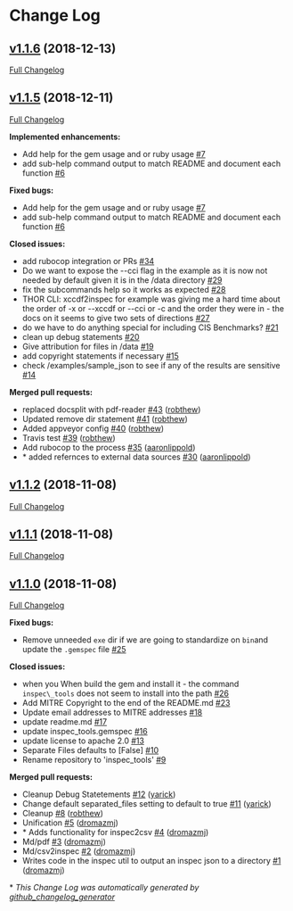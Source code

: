 # Change Log

## [v1.1.6](https://github.com/mitre/inspec_tools/tree/v1.1.6) (2018-12-13)
[Full Changelog](https://github.com/mitre/inspec_tools/compare/v1.1.5...v1.1.6)

## [v1.1.5](https://github.com/mitre/inspec_tools/tree/v1.1.5) (2018-12-11)
[Full Changelog](https://github.com/mitre/inspec_tools/compare/v1.1.2...v1.1.5)

**Implemented enhancements:**

- Add help for the gem usage and or ruby usage [\#7](https://github.com/mitre/inspec_tools/issues/7)
- add sub-help command output to match README and document each function [\#6](https://github.com/mitre/inspec_tools/issues/6)

**Fixed bugs:**

- Add help for the gem usage and or ruby usage [\#7](https://github.com/mitre/inspec_tools/issues/7)
- add sub-help command output to match README and document each function [\#6](https://github.com/mitre/inspec_tools/issues/6)

**Closed issues:**

- add rubocop integration or PRs [\#34](https://github.com/mitre/inspec_tools/issues/34)
- Do we want to expose the --cci flag in the example as it is now not needed by default given it is in the /data directory [\#29](https://github.com/mitre/inspec_tools/issues/29)
- fix the subcommands help so it works as expected [\#28](https://github.com/mitre/inspec_tools/issues/28)
- THOR CLI: xccdf2inspec for example was giving me a hard time about the order of -x or --xccdf or --cci or -c and the order they were in - the docs on it seems to give two sets of directions [\#27](https://github.com/mitre/inspec_tools/issues/27)
- do we have to do anything special for including CIS Benchmarks? [\#21](https://github.com/mitre/inspec_tools/issues/21)
- clean up debug statements [\#20](https://github.com/mitre/inspec_tools/issues/20)
- Give attribution for files in /data [\#19](https://github.com/mitre/inspec_tools/issues/19)
- add copyright statements if necessary [\#15](https://github.com/mitre/inspec_tools/issues/15)
- check /examples/sample\_json to see if any of the results are sensitive [\#14](https://github.com/mitre/inspec_tools/issues/14)

**Merged pull requests:**

- replaced docsplit with pdf-reader [\#43](https://github.com/mitre/inspec_tools/pull/43) ([robthew](https://github.com/robthew))
- Updated remove dir statement [\#41](https://github.com/mitre/inspec_tools/pull/41) ([robthew](https://github.com/robthew))
- Added appveyor config [\#40](https://github.com/mitre/inspec_tools/pull/40) ([robthew](https://github.com/robthew))
- Travis test [\#39](https://github.com/mitre/inspec_tools/pull/39) ([robthew](https://github.com/robthew))
- Add rubocop to the process [\#35](https://github.com/mitre/inspec_tools/pull/35) ([aaronlippold](https://github.com/aaronlippold))
- \* added refernces to external data sources [\#30](https://github.com/mitre/inspec_tools/pull/30) ([aaronlippold](https://github.com/aaronlippold))

## [v1.1.2](https://github.com/mitre/inspec_tools/tree/v1.1.2) (2018-11-08)
[Full Changelog](https://github.com/mitre/inspec_tools/compare/v1.1.1...v1.1.2)

## [v1.1.1](https://github.com/mitre/inspec_tools/tree/v1.1.1) (2018-11-08)
[Full Changelog](https://github.com/mitre/inspec_tools/compare/v1.1.0...v1.1.1)

## [v1.1.0](https://github.com/mitre/inspec_tools/tree/v1.1.0) (2018-11-08)
[Full Changelog](https://github.com/mitre/inspec_tools/compare/v1.0.0...v1.1.0)

**Fixed bugs:**

- Remove unneeded `exe` dir if we are going to standardize on `bin`and update the `.gemspec` file [\#25](https://github.com/mitre/inspec_tools/issues/25)

**Closed issues:**

- when you When build the gem and install it - the command `inspec\_tools` does not seem to install into the path [\#26](https://github.com/mitre/inspec_tools/issues/26)
- Add MITRE Copyright to the end of the README.md [\#23](https://github.com/mitre/inspec_tools/issues/23)
- Update email addresses to MITRE addresses [\#18](https://github.com/mitre/inspec_tools/issues/18)
- update readme.md [\#17](https://github.com/mitre/inspec_tools/issues/17)
- update inspec\_tools.gemspec [\#16](https://github.com/mitre/inspec_tools/issues/16)
- update license to apache 2.0 [\#13](https://github.com/mitre/inspec_tools/issues/13)
- Separate Files defaults to \[False\] [\#10](https://github.com/mitre/inspec_tools/issues/10)
- Rename repository to 'inspec\_tools' [\#9](https://github.com/mitre/inspec_tools/issues/9)

**Merged pull requests:**

- Cleanup Debug Statetements [\#12](https://github.com/mitre/inspec_tools/pull/12) ([yarick](https://github.com/yarick))
- Change default separated\_files setting to default to true [\#11](https://github.com/mitre/inspec_tools/pull/11) ([yarick](https://github.com/yarick))
- Cleanup [\#8](https://github.com/mitre/inspec_tools/pull/8) ([robthew](https://github.com/robthew))
- Unification [\#5](https://github.com/mitre/inspec_tools/pull/5) ([dromazmj](https://github.com/dromazmj))
- \* Adds functionality for inspec2csv [\#4](https://github.com/mitre/inspec_tools/pull/4) ([dromazmj](https://github.com/dromazmj))
- Md/pdf [\#3](https://github.com/mitre/inspec_tools/pull/3) ([dromazmj](https://github.com/dromazmj))
- Md/csv2inspec [\#2](https://github.com/mitre/inspec_tools/pull/2) ([dromazmj](https://github.com/dromazmj))
- Writes code in the inspec util to output an inspec json to a directory [\#1](https://github.com/mitre/inspec_tools/pull/1) ([dromazmj](https://github.com/dromazmj))



\* *This Change Log was automatically generated by [github_changelog_generator](https://github.com/skywinder/Github-Changelog-Generator)*
